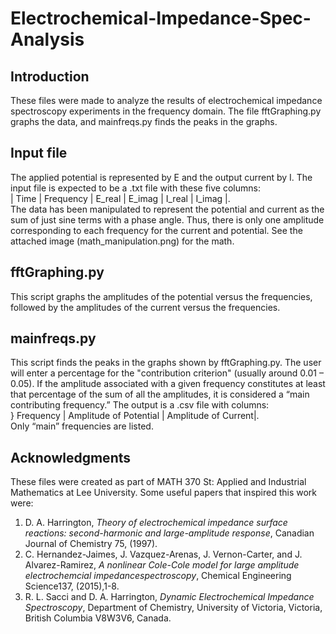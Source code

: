 # Electrochemical-Impedance-Spec-Analysis
## Introduction
These files were made to analyze the results of electrochemical impedance spectroscopy experiments in the frequency domain. The file fftGraphing.py graphs the data, and mainfreqs.py finds the peaks in the graphs. 
## Input file
The applied potential is represented by E and the output current by I. The input file is expected to be a .txt file with these five columns:<br>
| Time | Frequency | E_real | E_imag | I_real | I_imag |.<br>
The data has been manipulated to represent the potential and current as the sum of just sine terms with a phase angle. Thus, there is only one amplitude corresponding to each frequency for the current and potential. See the attached image (math_manipulation.png) for the math.
## fftGraphing.py
This script graphs the amplitudes of the potential versus the frequencies, followed by the amplitudes of the current versus the frequencies. 
## mainfreqs.py
This script finds the peaks in the graphs shown by fftGraphing.py. The user will enter a percentage for the "contribution criterion" (usually around 0.01 – 0.05). If the amplitude associated with a given frequency constitutes at least that percentage of the sum of all the amplitudes, it is considered a “main contributing frequency.” The output is a .csv file with columns:<br>
} Frequency | Amplitude of Potential | Amplitude of Current|.<br>
Only “main” frequencies are listed.
## Acknowledgments
These files were created as part of MATH 370 St: Applied and Industrial Mathematics at Lee University. Some useful papers that inspired this work were: 
1. D. A. Harrington, *Theory of electrochemical impedance surface reactions: second-harmonic and large-amplitude response*, Canadian Journal of Chemistry 75, (1997).
2. C.  Hernandez-Jaimes,  J.  Vazquez-Arenas,  J.  Vernon-Carter,  and  J.  Alvarez-Ramirez, *A nonlinear Cole-Cole model for large amplitude electrochemcial impedancespectroscopy*, Chemical Engineering Science137, (2015),1-8.
3. R.  L.  Sacci  and  D.  A.  Harrington, *Dynamic Electrochemical Impedance Spectroscopy*,  Department  of  Chemistry,  University  of  Victoria,  Victoria,  British Columbia V8W3V6, Canada.
